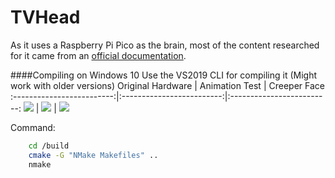 # TVHead

As it uses a Raspberry Pi Pico as the brain, most of the content researched for it came from an [official documentation]([https://link](https://datasheets.raspberrypi.com/pico/getting-started-with-pico.pdf)).

####Compiling on Windows 10
Use the VS2019 CLI for compiling it (Might work with older versions)
Original Hardware             |  Animation Test | Creeper Face
:-------------------------:|:-------------------------:|:-------------------------:
![](https://cdn.discordapp.com/attachments/650490503439056908/1078367105650540554/IMG_20211201_152809.jpg)  |  ![](https://cdn.discordapp.com/attachments/650490503439056908/1078367106241921104/20220301_022326.jpg) | ![](https://media.discordapp.net/attachments/650490503439056908/1078367106783002695/20220302_033851.jpg)


Command:
```sh
    cd /build
    cmake -G "NMake Makefiles" ..
    nmake
```
